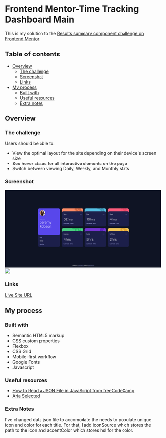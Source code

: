# Frontend Mentor-Time Tracking Dashboard Main
This is my solution to the [Results summary component challenge on Frontend Mentor](https://www.frontendmentor.io/challenges/time-tracking-dashboard-UIQ7167Jw)

## Table of contents
- [Overview](#overview)
  - [The challenge](#the-challenge)
  - [Screenshot](#screenshot)
  - [Links](#links)
- [My process](#my-process)
  - [Built with](#built-with)
  - [Useful resources](#useful-resources)
  - [Extra notes](#extra-notes)

## Overview
### The challenge
Users should be able to:
- View the optimal layout for the site depending on their device's screen size
- See hover states for all interactive elements on the page
- Switch between viewing Daily, Weekly, and Monthly stats

### Screenshot
![](./screenshot_desktop.png)
![](./screenshot_mobile.png)

### Links
[Live Site URL](https://kristihan.github.io/FrontendMentor-TimeTrackingDashboard/)

## My process
### Built with
- Semantic HTML5 markup
- CSS custom properties
- Flexbox
- CSS Grid
- Mobile-first workflow
- Google Fonts
- Javascript

### Useful resources
- [How to Read a JSON File in JavaScript from freeCodeCamp](https://www.freecodecamp.org/news/how-to-read-json-file-in-javascript/)
- [Aria Selected](https://developer.mozilla.org/en-US/docs/Web/Accessibility/ARIA/Attributes/aria-selected)

### Extra Notes
I've changed data.json file to accomodate the needs to populate unique icon and color for each title. For that, I add iconSource which stores the path to the icon and accentColor which stores hsl for the color. 